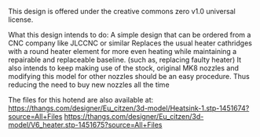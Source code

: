 This design is offered under the creative commons zero v1.0 universal license.

What this design intends to do:
A simple design that can be ordered from a CNC company like JLCCNC or similar
Replaces the usual heater cathridges with a round heater element for more even heating while maintaining a repairable and replaceable baseline. (such as, replacing faulty heater)
It also intends to keep making use of the stock, original MK8 nozzles and modifying this model for other nozzles should be an easy procedure. Thus reducing the need to buy new nozzles all the time

The files for this hotend are also available at:
https://thangs.com/designer/Eu_citzen/3d-model/Heatsink-1.stp-1451674?source=All+Files
https://thangs.com/designer/Eu_citzen/3d-model/V6_heater.stp-1451675?source=All+Files
